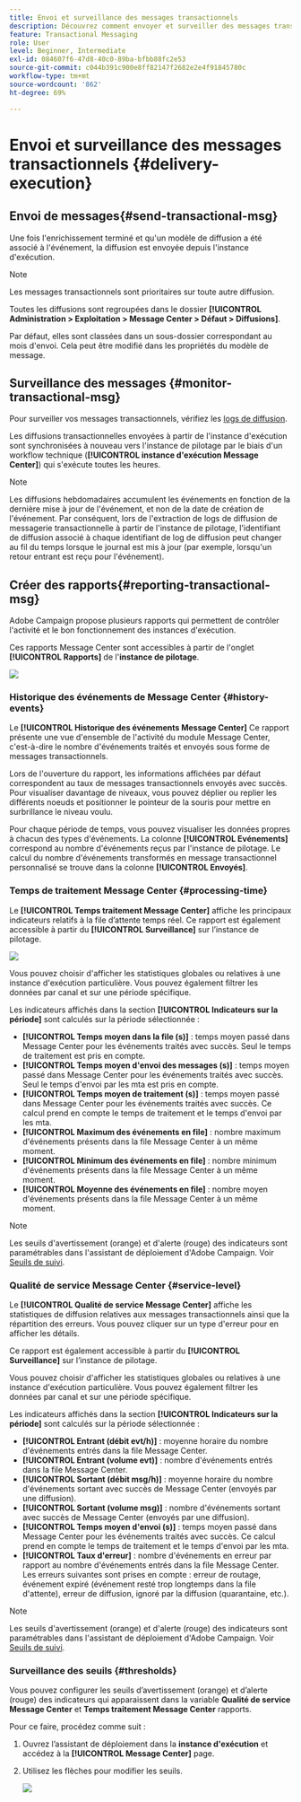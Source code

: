 ```yaml
---
title: Envoi et surveillance des messages transactionnels
description: Découvrez comment envoyer et surveiller des messages transactionnels
feature: Transactional Messaging
role: User
level: Beginner, Intermediate
exl-id: 084607f6-47d8-40c0-89ba-bfbb88fc2e53
source-git-commit: c044b391c900e8ff82147f2682e2e4f91845780c
workflow-type: tm+mt
source-wordcount: '862'
ht-degree: 69%

---
```


# Envoi et surveillance des messages transactionnels {#delivery-execution}

## Envoi de messages{#send-transactional-msg}

Une fois l&#39;enrichissement terminé et qu&#39;un modèle de diffusion a été associé à l&#39;événement, la diffusion est envoyée depuis l&#39;instance d&#39;exécution.

>[!NOTE]
>
>Les messages transactionnels sont prioritaires sur toute autre diffusion.

Toutes les diffusions sont regroupées dans le dossier **[!UICONTROL Administration > Exploitation > Message Center > Défaut > Diffusions]**.

Par défaut, elles sont classées dans un sous-dossier correspondant au mois d&#39;envoi. Cela peut être modifié dans les propriétés du modèle de message.

## Surveillance des messages {#monitor-transactional-msg}

Pour surveiller vos messages transactionnels, vérifiez les [logs de diffusion](send.md).

Les diffusions transactionnelles envoyées à partir de l&#39;instance d&#39;exécution sont synchronisées à nouveau vers l&#39;instance de pilotage par le biais d&#39;un workflow technique (**[!UICONTROL instance d&#39;exécution Message Center]**) qui s&#39;exécute toutes les heures.

>[!NOTE]
>
>Les diffusions hebdomadaires accumulent les événements en fonction de la dernière mise à jour de l&#39;événement, et non de la date de création de l&#39;événement. Par conséquent, lors de l&#39;extraction de logs de diffusion de messagerie transactionnelle à partir de l&#39;instance de pilotage, l&#39;identifiant de diffusion associé à chaque identifiant de log de diffusion peut changer au fil du temps lorsque le journal est mis à jour (par exemple, lorsqu&#39;un retour entrant est reçu pour l&#39;événement).

<!--
To monitor the activity and running of the execution instance(s), see [Transactional messaging reports](transactional-messaging-reports.md).-->

## Créer des rapports{#reporting-transactional-msg}

Adobe Campaign propose plusieurs rapports qui permettent de contrôler l&#39;activité et le bon fonctionnement des instances d&#39;exécution.

Ces rapports Message Center sont accessibles à partir de l&#39;onglet **[!UICONTROL Rapports]** de l&#39;**instance de pilotage**.

![](assets/mc-reports.png)

### Historique des événements de Message Center {#history-events}

Le **[!UICONTROL Historique des événements Message Center]** Ce rapport présente une vue d&#39;ensemble de l&#39;activité du module Message Center, c&#39;est-à-dire le nombre d&#39;événements traités et envoyés sous forme de messages transactionnels.

Lors de l&#39;ouverture du rapport, les informations affichées par défaut correspondent au taux de messages transactionnels envoyés avec succès. Pour visualiser davantage de niveaux, vous pouvez déplier ou replier les différents noeuds et positionner le pointeur de la souris pour mettre en surbrillance le niveau voulu.

Pour chaque période de temps, vous pouvez visualiser les données propres à chacun des types d&#39;événements. La colonne **[!UICONTROL Evénements]** correspond au nombre d&#39;événements reçus par l&#39;instance de pilotage. Le calcul du nombre d&#39;événements transformés en message transactionnel personnalisé se trouve dans la colonne **[!UICONTROL Envoyés]**.


### Temps de traitement Message Center {#processing-time}

Le **[!UICONTROL Temps traitement Message Center]** affiche les principaux indicateurs relatifs à la file d’attente temps réel. Ce rapport est également accessible à partir du **[!UICONTROL Surveillance]** sur l’instance de pilotage.

![](assets/mc-processing-time-report.png)

Vous pouvez choisir d&#39;afficher les statistiques globales ou relatives à une instance d&#39;exécution particulière. Vous pouvez également filtrer les données par canal et sur une période spécifique.

Les indicateurs affichés dans la section **[!UICONTROL Indicateurs sur la période]** sont calculés sur la période sélectionnée :

* **[!UICONTROL Temps moyen dans la file (s)]** : temps moyen passé dans Message Center pour les événements traités avec succès. Seul le temps de traitement est pris en compte.
* **[!UICONTROL Temps moyen d&#39;envoi des messages (s)]** : temps moyen passé dans Message Center pour les événements traités avec succès. Seul le temps d&#39;envoi par les mta est pris en compte.
* **[!UICONTROL Temps moyen de traitement (s)]** : temps moyen passé dans Message Center pour les événements traités avec succès. Ce calcul prend en compte le temps de traitement et le temps d&#39;envoi par les mta.
* **[!UICONTROL Maximum des événements en file]** : nombre maximum d&#39;événements présents dans la file Message Center à un même moment.
* **[!UICONTROL Minimum des événements en file]** : nombre minimum d&#39;événements présents dans la file Message Center à un même moment.
* **[!UICONTROL Moyenne des événements en file]** : nombre moyen d&#39;événements présents dans la file Message Center à un même moment.

>[!NOTE]
>
>Les seuils d&#39;avertissement (orange) et d&#39;alerte (rouge) des indicateurs sont paramétrables dans l&#39;assistant de déploiement d&#39;Adobe Campaign. Voir [Seuils de suivi](#thresholds).



### Qualité de service Message Center {#service-level}

Le **[!UICONTROL Qualité de service Message Center]** affiche les statistiques de diffusion relatives aux messages transactionnels ainsi que la répartition des erreurs. Vous pouvez cliquer sur un type d&#39;erreur pour en afficher les détails.

Ce rapport est également accessible à partir du **[!UICONTROL Surveillance]** sur l’instance de pilotage.

Vous pouvez choisir d&#39;afficher les statistiques globales ou relatives à une instance d&#39;exécution particulière. Vous pouvez également filtrer les données par canal et sur une période spécifique.

Les indicateurs affichés dans la section **[!UICONTROL Indicateurs sur la période]** sont calculés sur la période sélectionnée :

* **[!UICONTROL Entrant (débit evt/h)]** : moyenne horaire du nombre d&#39;événements entrés dans la file Message Center.
* **[!UICONTROL Entrant (volume evt)]** : nombre d&#39;événements entrés dans la file Message Center.
* **[!UICONTROL Sortant (débit msg/h)]** : moyenne horaire du nombre d&#39;événements sortant avec succès de Message Center (envoyés par une diffusion).
* **[!UICONTROL Sortant (volume msg)]** : nombre d&#39;événements sortant avec succès de Message Center (envoyés par une diffusion).
* **[!UICONTROL Temps moyen d&#39;envoi (s)]** : temps moyen passé dans Message Center pour les événements traités avec succès. Ce calcul prend en compte le temps de traitement et le temps d&#39;envoi par les mta.
* **[!UICONTROL Taux d&#39;erreur]** : nombre d&#39;événements en erreur par rapport au nombre d&#39;événements entrés dans la file Message Center. Les erreurs suivantes sont prises en compte : erreur de routage, événement expiré (événement resté trop longtemps dans la file d&#39;attente), erreur de diffusion, ignoré par la diffusion (quarantaine, etc.).

>[!NOTE]
>
>Les seuils d&#39;avertissement (orange) et d&#39;alerte (rouge) des indicateurs sont paramétrables dans l&#39;assistant de déploiement d&#39;Adobe Campaign. Voir [Seuils de suivi](#thresholds).

### Surveillance des seuils {#thresholds}

Vous pouvez configurer les seuils d’avertissement (orange) et d’alerte (rouge) des indicateurs qui apparaissent dans la variable **Qualité de service Message Center** et **Temps traitement Message Center** rapports.

Pour ce faire, procédez comme suit :

1. Ouvrez l’assistant de déploiement dans la **instance d&#39;exécution** et accédez à la **[!UICONTROL Message Center]** page.
1. Utilisez les flèches pour modifier les seuils.

   ![](assets/mc-thresholds.png)
